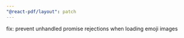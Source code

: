```yaml
---
"@react-pdf/layout": patch
---
```


fix: prevent unhandled promise rejections when loading emoji images
